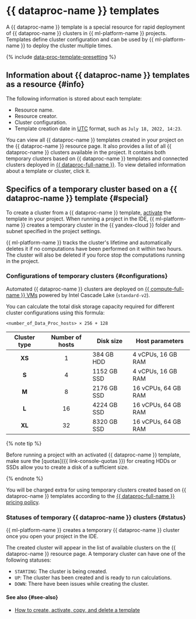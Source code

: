 # {{ dataproc-name }} templates

A {{ dataproc-name }} template is a special resource for rapid deployment of {{ dataproc-name }} clusters in {{ ml-platform-name }} projects. Templates define cluster configuration and can be used by {{ ml-platform-name }} to deploy the cluster multiple times.

{% include [data-proc-template-presetting](../../_includes/datasphere/settings-for-dataproc.md) %}

## Information about {{ dataproc-name }} templates as a resource {#info}

The following information is stored about each template:

* Resource name.
* Resource creator.
* Cluster configuration.
* Template creation date in [UTC](https://en.wikipedia.org/wiki/Coordinated_Universal_Time) format, such as `July 18, 2022, 14:23`.

You can view all {{ dataproc-name }} templates created in your project on the {{ dataproc-name }} resource page. It also provides a list of all {{ dataproc-name }} clusters available in the project. It contains both temporary clusters based on {{ dataproc-name }} templates and connected clusters deployed in [{{ dataproc-full-name }}](../../data-proc/). To view detailed information about a template or cluster, click it.

## Specifics of a temporary cluster based on a {{ dataproc-name }} template {#special}

To create a cluster from a {{ dataproc-name }} template, [activate](../operations/data-proc-template.md#activate) the template in your project. When running a project in the IDE, {{ ml-platform-name }} creates a temporary cluster in the {{ yandex-cloud }} folder and subnet specified in the project settings.

{{ ml-platform-name }} tracks the cluster's lifetime and automatically deletes it if no computations have been performed on it within two hours. The cluster will also be deleted if you force stop the computations running in the project.

### Configurations of temporary clusters {#configurations}

Automated {{ dataproc-name }} clusters are deployed on [{{ compute-full-name }} VMs](../../compute/concepts/vm.md) powered by Intel Cascade Lake (`standard-v2`).

You can calculate the total disk storage capacity required for different cluster configurations using this formula:

```text
<number_of_Data_Proc_hosts> × 256 + 128
```

| Cluster type | Number of hosts | Disk size |  Host parameters   |
|:------------:|:-----------------:|--------------|------------------- |
|    **XS**    |         1         | 384 GB HDD   | 4 vCPUs, 16 GB RAM  |
|    **S**     |         4         | 1152 GB SSD  | 4 vCPUs, 16 GB RAM  |
|    **M**     |         8         | 2176 GB SSD  | 16 vCPUs, 64 GB RAM |
|    **L**     |        16         | 4224 GB SSD  | 16 vCPUs, 64 GB RAM |
|    **XL**    |        32         | 8320 GB SSD  | 16 vCPUs, 64 GB RAM |

{% note tip %}

Before running a project with an activated {{ dataproc-name }} template, make sure the [quotas]({{ link-console-quotas }}) for creating HDDs or SSDs allow you to create a disk of a sufficient size.

{% endnote %}

You will be charged extra for using temporary clusters created based on {{ dataproc-name }} templates according to the [{{ dataproc-full-name }} pricing policy](../../data-proc/pricing.md).

### Statuses of temporary {{ dataproc-name }} clusters {#status}

{{ ml-platform-name }} creates a temporary {{ dataproc-name }} cluster once you open your project in the IDE.

The created cluster will appear in the list of available clusters on the {{ dataproc-name }} resource page. A temporary cluster can have one of the following statuses:
* `STARTING`: The cluster is being created.
* `UP`: The cluster has been created and is ready to run calculations.
* `DOWN`: There have been issues while creating the cluster.

#### See also {#see-also}

* [How to create, activate, copy, and delete a template](../operations/data-proc-template.md)

